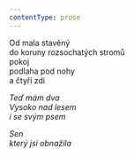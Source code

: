 ```yaml
---
contentType: prose
---
```


<section>

Od mala stavěný  
do koruny rozsochatých stromů  
pokoj  
podlaha pod nohy  
a čtyři zdi

_Teď mám dva  
Vysoko nad lesem  
i se svým psem_

</section>

<section>

_Sen  
který jsi obnažila_

</section>
